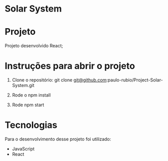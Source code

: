 # Solar System

# Projeto
Projeto desenvolvido React; 

# Instruções para abrir o projeto

1. Clone o repositório:
git clone git@github.com:paulo-rubio/Project-Solar-System.git

2. Rode o npm install

3. Rode npm start

# Tecnologias
Para o desenvolvimento desse projeto foi utilizado:

- JavaScript
- React

